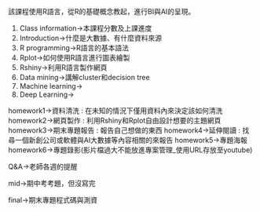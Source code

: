 該課程使用R語言，從R的基礎概念教起，進行BI與AI的呈現。

1. Class information->本課程分數及上課進度
2. Introduction->什麼是大數據、有什麼資料來源
3. R programming->R語言的基本語法
4. Rplot->如何使用R語言進行圖表繪製
5. Rshiny->利用R語言製作網頁
6. Data mining->講解cluster和decision tree
7. Machine learning->
8. Deep Learning->

homework1->資料清洗 : 在未知的情況下僅用資料內來決定該如何清洗<h>
homework2->網頁製作 : 利用Rshiny和Rplot自由設計想要的主題網頁<h>
homework3->期末專題報告 : 報告自己想做的東西<h>
homework4->延伸閱讀 : 找尋一個新創公司或軟體與AI大數據等內容相關的來報告<h>
homework5->專題海報<h>
homework6->專題錄影(影片檔過大不能放進專案管理_使用URL存放至youtube)<h>

Q&A->老師各週的提醒<h>

mid->期中考考題，但沒寫完<h>

final->期末專題程式碼與測資<h>